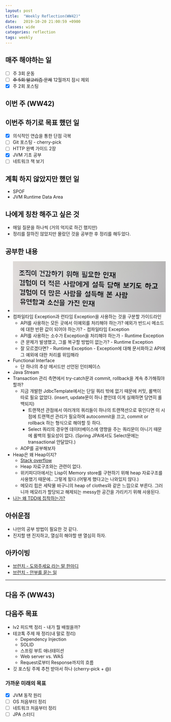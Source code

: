 ```yaml
---
layout: post
title:  "Weekly Reflection(WW42)"
date:   2019-10-20 21:00:59 +0900
classes: wide
categories: reflection
tags: weekly
---
```


## 매주 해야하는 일

- [ ] 주 3회 운동
- [ ] ~~주 5회 알고리즘 문제~~ 12월까지 잠시 제외
- [x] 주 2회 포스팅

## 이번 주 (WW42)

## 이번주 하기로 목표 했던 일

- [x] 의식적인 연습을 통한 단점 극복
- [ ] Git 포스팅 - cherry-pick
- [ ] HTTP 완벽 가이드 2장
- [x] JVM 기초 공부
- [ ] 네트워크 책 보기

## 계획 하지 않았지만 했던 일

- SPOF
- JVM Runtime Data Area

## 나에게 칭찬 해주고 싶은 것

- 매일 질문을 하나씩 (거의 억지로 하긴 했지만)
- 정리를 잘하진 않았지만 몰랐던 것을 공부한 후 정리를 해두었다.

## 공부한 내용

- ![회의실에 있는 내용](/assets/img/woowa.JPG)
- 컴파일타임 Exception과 런타임 Exception을 사용하는 것을 구분할 가이드라인
  - API를 사용하는 모든 곳에서 이예외를 처리해야 하는가? 예외가 반드시 메소드에 대한 반환 값이 되어야 하는가? - 컴파일타임 Exception
  - API를 사용하는 소수가 Exception을 처리해야 하는가 - Runtime Exception
  - 큰 문제가 발생했고, 그를 복구할 방법이 없는가? - Runtime Exception
  - 잘 모르겠다면? - Runtime Exception - Exception에 대해 문서화하고 API에 그 예외에 대한 처리를 위임해라
- Functional Interface
  - 단 하나의 추상 메서드만 선언된 인터페이스
- Java Stream
- Transaction 관리 측면에서 try-catch문과 commit, rollback을 계속 추가해줘야 할까?
  - 지금 개발한 JdbcTemplate에서는 단일 쿼리 밖에 없기 때문에 커밋, 롤백이 따로 필요 없었다. (insert, update문이 하나 뿐인데 이게 실패하면 당연히 롤백되지)
    - 트랜잭션 관점에서 여러개의 쿼리들이 하나의 트랜잭션으로 묶인다면 이 시점에 트랜잭션 관리가 필요하여 autocommit을 끄고, commit or rollback 하는 형식으로 해야할 듯 하다.
    - Select 쿼리의 경우엔 데이터베이스에 영향을 주는 쿼리문이 아니기 때문에 롤백의 필요성이 없다. (Spring JPA에서도 Select문에는 transactional 안달았다.)
  - AOP를 공부해보자
- Heap은 왜 Heap이지?
  - [Stack overflow](https://stackoverflow.com/questions/1699057/why-are-two-different-concepts-both-called-heap)
  - Heap 자료구조와는 관련이 없다.
  - 위키피디아에서는 Lisp이 Memory store를 구현하기 위해 heap 자료구조를 사용했기 때문에.. 그렇게 됬다.(어떻게 했다고는 나와있지 않다.)
  - 메모리 힙은 세탁물 바구니의 heap of clothes와 같은 느낌으로 부른다. 그러니까 메모리가 할당되고 해제되는 messy한 공간을 가리키기 위해 사용된다.
- [나는 왜 TDD에 집착하는가?](https://www.slideshare.net/javajigi/tdd-84038026)

## 아쉬운점

- 나만의 공부 방법이 필요한 것 같다.
- 진지할 땐 진지하고, 열심히 해야할 땐 열심히 하자.

## 아카이빙

- [브런치 - 도와주세요 라는 말 한마디](https://brunch.co.kr/@kozzangnim/363)
- [브런치 - 안부를 묻는 일](https://brunch.co.kr/@kozzangnim/345)

---

## 다음 주 (WW43)

## 다음주 목표

- lv2 피드백 정리 - 내가 뭘 배웠을까?
- 테코톡 주제 재 정리(내 말로 정리)
  - Dependency Injection
  - SOLID
  - 스프링 부트 애너테이션
  - Web server vs. WAS
  - Request로부터 Response까지의 흐름
- 깃 포스팅 주제 추천 받아서 하나 (cherry-pick + @)

### 가까운 미래의 목표

- [x] JVM 동작 원리
- [ ] OS 처음부터 정리
- [ ] 네트워크 처음부터 정리
- [ ] JPA 스터디
